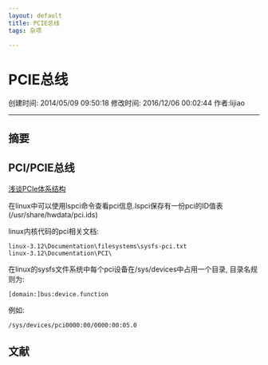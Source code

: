 ```yaml
---
layout: default
title: PCIE总线
tags: 杂项

---
```


# PCIE总线

创建时间: 2014/05/09 09:50:18  修改时间: 2016/12/06 00:02:44 作者:lijiao

----

## 摘要

## PCI/PCIE总线

[浅谈PCIe体系结构](http://blog.sina.com.cn/s/articlelist_1685243084_3_1.html)

在linux中可以使用lspci命令查看pci信息.lspci保存有一份pci的ID值表(/usr/share/hwdata/pci.ids)

linux内核代码的pci相关文档:

	linux-3.12\Documentation\filesystems\sysfs-pci.txt
	linux-3.12\Documentation\PCI\

在linux的sysfs文件系统中每个pci设备在/sys/devices中占用一个目录, 目录名规则为:

	[domain:]bus:device.function

例如:

	/sys/devices/pci0000:00/0000:00:05.0

## 文献
